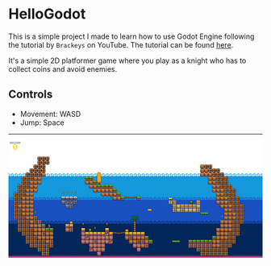 # HelloGodot
This is a simple project I made to learn how to use Godot Engine following the tutorial by `Brackeys` on YouTube. The tutorial can be found [here](https://www.youtube.com/watch?v=LOhfqjmasi0).

It's a simple 2D platformer game where you play as a knight who has to collect coins and avoid enemies.

## Controls
- Movement: WASD
- Jump: Space

---
![Screenshot](Screenshots/screenshot1.png)